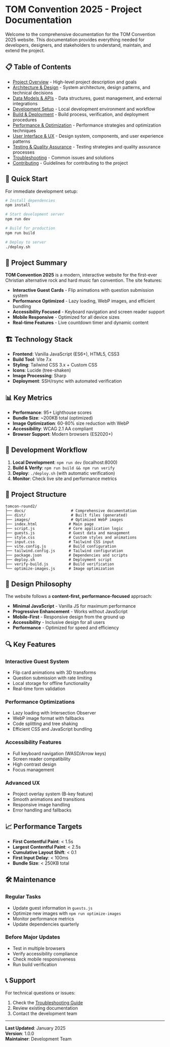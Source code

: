 # TOM Convention 2025 - Project Documentation

Welcome to the comprehensive documentation for the TOM Convention 2025 website. This documentation provides everything needed for developers, designers, and stakeholders to understand, maintain, and extend the project.

## 📋 Table of Contents

- [Project Overview](./01-project-overview.md) - High-level project description and goals
- [Architecture & Design](./02-architecture-design.md) - System architecture, design patterns, and technical decisions
- [Data Models & APIs](./03-data-models-apis.md) - Data structures, guest management, and external integrations
- [Development Setup](./04-development-setup.md) - Local development environment and workflow
- [Build & Deployment](./05-build-deployment.md) - Build process, verification, and deployment procedures
- [Performance & Optimization](./06-performance-optimization.md) - Performance strategies and optimization techniques
- [User Interface & UX](./07-ui-ux-design.md) - Design system, components, and user experience patterns
- [Testing & Quality Assurance](./08-testing-qa.md) - Testing strategies and quality assurance processes
- [Troubleshooting](./09-troubleshooting.md) - Common issues and solutions
- [Contributing](./10-contributing.md) - Guidelines for contributing to the project

## 🚀 Quick Start

For immediate development setup:

```bash
# Install dependencies
npm install

# Start development server
npm run dev

# Build for production
npm run build

# Deploy to server
./deploy.sh
```

## 🎯 Project Summary

**TOM Convention 2025** is a modern, interactive website for the first-ever Christian alternative rock and hard music fan convention. The site features:

- **Interactive Guest Cards** - Flip animations with question submission system
- **Performance Optimized** - Lazy loading, WebP images, and efficient bundling
- **Accessibility Focused** - Keyboard navigation and screen reader support
- **Mobile Responsive** - Optimized for all device sizes
- **Real-time Features** - Live countdown timer and dynamic content

## 🏗️ Technology Stack

- **Frontend**: Vanilla JavaScript (ES6+), HTML5, CSS3
- **Build Tool**: Vite 7.x
- **Styling**: Tailwind CSS 3.x + Custom CSS
- **Icons**: Lucide (tree-shaken)
- **Image Processing**: Sharp
- **Deployment**: SSH/rsync with automated verification

## 📊 Key Metrics

- **Performance**: 95+ Lighthouse scores
- **Bundle Size**: ~200KB total (optimized)
- **Image Optimization**: 60-80% size reduction with WebP
- **Accessibility**: WCAG 2.1 AA compliant
- **Browser Support**: Modern browsers (ES2020+)

## 🔧 Development Workflow

1. **Local Development**: `npm run dev` (localhost:8000)
2. **Build & Verify**: `npm run build && npm run verify`
3. **Deploy**: `./deploy.sh` (with automatic verification)
4. **Monitor**: Check live site and performance metrics

## 📁 Project Structure

```
tomcon-round2/
├── docs/                    # Comprehensive documentation
├── dist/                    # Built files (generated)
├── images/                  # Optimized WebP images
├── index.html              # Main page
├── script.js               # Core application logic
├── guests.js               # Guest data and management
├── style.css               # Custom styles and animations
├── input.css               # Tailwind CSS input
├── vite.config.js          # Build configuration
├── tailwind.config.js      # Tailwind configuration
├── package.json            # Dependencies and scripts
├── deploy.sh               # Deployment script
├── verify-build.js         # Build verification
└── optimize-images.js      # Image optimization
```

## 🎨 Design Philosophy

The website follows a **content-first, performance-focused** approach:

- **Minimal JavaScript** - Vanilla JS for maximum performance
- **Progressive Enhancement** - Works without JavaScript
- **Mobile-First** - Responsive design from the ground up
- **Accessibility** - Inclusive design for all users
- **Performance** - Optimized for speed and efficiency

## 🔍 Key Features

### Interactive Guest System
- Flip card animations with 3D transforms
- Question submission with rate limiting
- Local storage for offline functionality
- Real-time form validation

### Performance Optimizations
- Lazy loading with Intersection Observer
- WebP image format with fallbacks
- Code splitting and tree shaking
- Efficient CSS and JavaScript bundling

### Accessibility Features
- Full keyboard navigation (WASD/Arrow keys)
- Screen reader compatibility
- High contrast design
- Focus management

### Advanced UX
- Project overlay system (B-key feature)
- Smooth animations and transitions
- Responsive image handling
- Error handling and fallbacks

## 📈 Performance Targets

- **First Contentful Paint**: < 1.5s
- **Largest Contentful Paint**: < 2.5s
- **Cumulative Layout Shift**: < 0.1
- **First Input Delay**: < 100ms
- **Bundle Size**: < 250KB total

## 🛠️ Maintenance

### Regular Tasks
- Update guest information in `guests.js`
- Optimize new images with `npm run optimize-images`
- Monitor performance metrics
- Update dependencies quarterly

### Before Major Updates
- Test in multiple browsers
- Verify accessibility compliance
- Check mobile responsiveness
- Run build verification

## 📞 Support

For technical questions or issues:
1. Check the [Troubleshooting Guide](./09-troubleshooting.md)
2. Review existing documentation
3. Contact the development team

---

**Last Updated**: January 2025  
**Version**: 1.0.0  
**Maintainer**: Development Team
